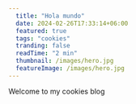 ```yaml
---
  title: "Hola mundo"
  date: 2024-02-26T17:33:14+06:00
  featured: true
  tags: "cookies"
  tranding: false
  readTime: "2 min"
  thumbnail: /images/hero.jpg
  featureImage: /images/hero.jpg
---
```


Welcome to my cookies blog